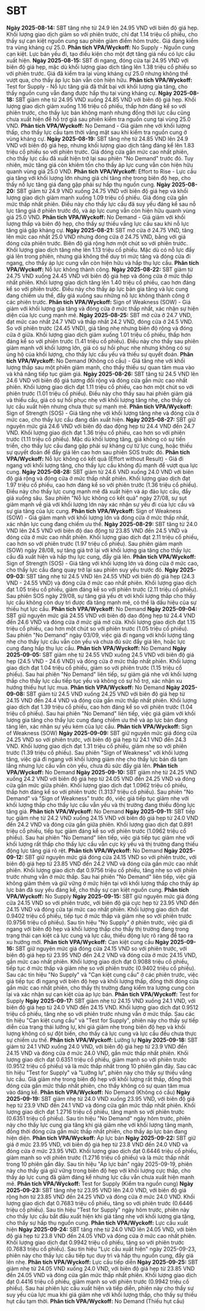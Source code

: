 # SBT

**Ngày 2025-08-14:** SBT tăng nhẹ từ 24.9 lên 24.95 VND với biên độ giá hẹp. Khối lượng giao dịch giảm so với phiên trước, chỉ đạt 1.14 triệu cổ phiếu, cho thấy sự cạn kiệt nguồn cung sau phiên giảm điểm hôm trước. Giá đang kiểm tra vùng kháng cự 25.0. **Phân tích VPA/Wyckoff:** No Supply - Nguồn cung cạn kiệt. Lực bán yếu đi, tạo điều kiện cho một đợt tăng giá nếu có lực cầu xuất hiện.
**Ngày 2025-08-15:** SBT đi ngang, đóng cửa tại 24.95 VND với biên độ giá hẹp, mặc dù khối lượng giao dịch tăng lên 1.38 triệu cổ phiếu so với phiên trước. Giá đã kiểm tra lại vùng kháng cự 25.0 nhưng không thể vượt qua, cho thấy áp lực bán vẫn còn hiện hữu. **Phân tích VPA/Wyckoff:** Test for Supply - Nỗ lực tăng giá đã thất bại với khối lượng gia tăng, cho thấy nguồn cung vẫn đang được hấp thụ tại vùng kháng cự.
**Ngày 2025-08-18:** SBT giảm nhẹ từ 24.95 VND xuống 24.85 VND với biên độ giá hẹp. Khối lượng giao dịch giảm xuống 1.16 triệu cổ phiếu, thấp hơn đáng kể so với phiên trước, cho thấy lực bán không mạnh nhưng đồng thời lực cầu cũng chưa xuất hiện để hỗ trợ giá sau phiên kiểm tra nguồn cung tại vùng 25.0 VND. **Phân tích VPA/Wyckoff:** No Demand - Giá giảm nhẹ với khối lượng thấp, cho thấy lực cầu tạm thời vắng mặt sau khi kiểm tra nguồn cung ở vùng kháng cự.
**Ngày 2025-08-19:** SBT tăng nhẹ từ 24.85 VND lên 24.9 VND với biên độ giá hẹp, nhưng khối lượng giao dịch tăng đáng kể lên 1.83 triệu cổ phiếu so với phiên trước. Giá đóng cửa gần mức cao nhất phiên, cho thấy lực cầu đã xuất hiện trở lại sau phiên "No Demand" trước đó. Tuy nhiên, mức tăng giá còn khiêm tốn cho thấy áp lực cung vẫn còn hiện hữu quanh vùng giá 25.0 VND. **Phân tích VPA/Wyckoff:** Effort to Rise - Lực cầu gia tăng với khối lượng lớn nhưng giá chỉ tăng nhẹ trong biên độ hẹp, cho thấy nỗ lực tăng giá đang gặp phải sự hấp thụ nguồn cung.
**Ngày 2025-08-20:** SBT giảm từ 24.9 VND xuống 24.75 VND với biên độ giá hẹp và khối lượng giao dịch giảm mạnh xuống 1.09 triệu cổ phiếu. Giá đóng cửa gần mức thấp nhất phiên. Điều này cho thấy lực cầu đã suy yếu đáng kể sau nỗ lực tăng giá ở phiên trước đó, và áp lực cung vẫn còn hiện hữu quanh vùng giá 25.0 VND. **Phân tích VPA/Wyckoff:** No Demand - Giá giảm với khối lượng thấp và biên độ hẹp, cho thấy sự thiếu vắng lực cầu sau khi nỗ lực tăng giá gặp kháng cự.
**Ngày 2025-08-21:** SBT mở cửa ở 24.75 VND, tăng lên mức cao nhất 25.0 VND nhưng đóng cửa ở 24.75 VND, bằng với giá đóng cửa phiên trước. Biên độ giá rộng hơn một chút so với phiên trước. Khối lượng giao dịch tăng nhẹ lên 1.13 triệu cổ phiếu. Mặc dù có nỗ lực đẩy giá lên trong phiên, nhưng giá không thể duy trì mức tăng và đóng cửa đi ngang, cho thấy áp lực cung vẫn còn hiện hữu và hấp thụ lực cầu. **Phân tích VPA/Wyckoff:** Nỗ lực không thành công.
**Ngày 2025-08-22:** SBT giảm từ 24.75 VND xuống 24.45 VND với biên độ giá hẹp và đóng cửa ở mức thấp nhất phiên. Khối lượng giao dịch tăng lên 1.40 triệu cổ phiếu, cao hơn đáng kể so với phiên trước. Điều này cho thấy áp lực bán gia tăng và lực cung đang chiếm ưu thế, đẩy giá xuống sau những nỗ lực không thành công ở các phiên trước. **Phân tích VPA/Wyckoff:** Sign of Weakness (SOW) - Giá giảm với khối lượng gia tăng và đóng cửa ở mức thấp nhất, xác nhận sự hiện diện của lực cung mạnh mẽ.
**Ngày 2025-08-25:** SBT mở cửa ở 24.7 VND, đạt mức cao nhất 24.7 VND và thấp nhất 24.2 VND, đóng cửa ở 24.5 VND. So với phiên trước (24.45 VND), giá tăng nhẹ nhưng biên độ rộng và đóng cửa ở giữa. Khối lượng giao dịch giảm xuống 1.01 triệu cổ phiếu, thấp hơn đáng kể so với phiên trước (1.41 triệu cổ phiếu). Điều này cho thấy sau phiên giảm mạnh với khối lượng lớn, giá có sự hồi phục nhẹ nhưng không có sự ủng hộ của khối lượng, cho thấy lực cầu yếu và thiếu sự quyết đoán. **Phân tích VPA/Wyckoff:** No Demand (Không có cầu) - Giá tăng nhẹ với khối lượng thấp sau một phiên giảm mạnh, cho thấy thiếu sự quan tâm mua vào và khả năng tiếp tục giảm giá.
**Ngày 2025-08-26:** SBT tăng từ 24.5 VND lên 24.6 VND với biên độ giá tương đối rộng và đóng cửa gần mức cao nhất phiên. Khối lượng giao dịch đạt 1.11 triệu cổ phiếu, cao hơn một chút so với phiên trước (1.01 triệu cổ phiếu). Điều này cho thấy sau hai phiên giảm giá và thiếu cầu, giá có sự hồi phục nhẹ với khối lượng tăng nhẹ, cho thấy có lực cầu xuất hiện nhưng chưa thực sự mạnh mẽ. **Phân tích VPA/Wyckoff:** Sign of Strength (SOS) - Giá tăng nhẹ với khối lượng tăng nhẹ và đóng cửa ở mức cao, cho thấy lực cầu đang dần xuất hiện.
**Ngày 2025-08-27:** SBT giữ nguyên mức giá 24.6 VND với biên độ dao động hẹp từ 24.4 VND đến 24.7 VND. Khối lượng giao dịch đạt 1.36 triệu cổ phiếu, cao hơn so với phiên trước (1.11 triệu cổ phiếu). Mặc dù khối lượng tăng, giá không có sự tiến triển, cho thấy lực cầu đang gặp phải sự kháng cự từ lực cung, hoặc thiếu sự quyết đoán để đẩy giá lên cao hơn sau phiên SOS trước đó. **Phân tích VPA/Wyckoff:** Nỗ lực không có kết quả (Effort without Result) - Giá đi ngang với khối lượng tăng, cho thấy lực cầu không đủ mạnh để vượt qua lực cung.
**Ngày 2025-08-28:** SBT giảm từ 24.6 VND xuống 24.0 VND với biên độ giá rộng và đóng cửa ở mức thấp nhất phiên. Khối lượng giao dịch đạt 1.97 triệu cổ phiếu, cao hơn đáng kể so với phiên trước (1.36 triệu cổ phiếu). Điều này cho thấy lực cung mạnh mẽ đã xuất hiện và áp đảo lực cầu, đẩy giá xuống sâu. Sau phiên "Nỗ lực không có kết quả" ngày 27/08, sự sụt giảm mạnh về giá với khối lượng lớn này xác nhận sự yếu đi của lực cầu và sự gia tăng của lực cung. **Phân tích VPA/Wyckoff:** Sign of Weakness (SOW) - Giá giảm mạnh với khối lượng lớn và đóng cửa ở mức thấp nhất, xác nhận lực cung đang chiếm ưu thế.
**Ngày 2025-08-29:** SBT tăng từ 24.0 VND lên 24.5 VND với biên độ dao động từ 23.85 VND đến 24.5 VND và đóng cửa ở mức cao nhất phiên. Khối lượng giao dịch đạt 2.11 triệu cổ phiếu, cao hơn so với phiên trước (1.97 triệu cổ phiếu). Sau phiên giảm mạnh (SOW) ngày 28/08, sự tăng giá trở lại với khối lượng gia tăng cho thấy lực cầu đã xuất hiện và hấp thụ lực cung, đẩy giá lên. **Phân tích VPA/Wyckoff:** Sign of Strength (SOS) - Giá tăng với khối lượng lớn và đóng cửa ở mức cao, cho thấy lực cầu đang quay trở lại sau phiên suy yếu trước đó.
**Ngày 2025-09-03:** SBT tăng nhẹ từ 24.5 VND lên 24.55 VND với biên độ giá hẹp (24.3 VND - 24.55 VND) và đóng cửa ở mức cao nhất phiên. Khối lượng giao dịch đạt 1.05 triệu cổ phiếu, giảm đáng kể so với phiên trước (2.11 triệu cổ phiếu). Sau phiên SOS ngày 29/08, sự tăng giá yếu ớt với khối lượng thấp cho thấy lực cầu không còn duy trì được đà tăng mạnh mẽ, có thể là dấu hiệu của sự thiếu hụt lực cầu. **Phân tích VPA/Wyckoff:** No Demand
**Ngày 2025-09-04:** SBT giữ nguyên mức giá 24.55 VND với biên độ dao động hẹp từ 24.4 VND đến 24.6 VND và đóng cửa ở mức giá mở cửa. Khối lượng giao dịch đạt 1.15 triệu cổ phiếu, cao hơn một chút so với phiên trước (1.05 triệu cổ phiếu). Sau phiên "No Demand" ngày 03/09, việc giá đi ngang với khối lượng tăng nhẹ cho thấy lực cầu vẫn còn yếu và chưa đủ sức đẩy giá lên, hoặc lực cung đang hấp thụ lực cầu. **Phân tích VPA/Wyckoff:** No Demand
**Ngày 2025-09-05:** SBT giảm nhẹ từ 24.55 VND xuống 24.5 VND với biên độ giá hẹp (24.5 VND - 24.6 VND) và đóng cửa ở mức thấp nhất phiên. Khối lượng giao dịch đạt 1.04 triệu cổ phiếu, giảm so với phiên trước (1.15 triệu cổ phiếu). Sau hai phiên "No Demand" liên tiếp, sự giảm giá nhẹ với khối lượng thấp cho thấy lực cầu tiếp tục yếu và không có sự hỗ trợ, xác nhận xu hướng thiếu hụt lực mua. **Phân tích VPA/Wyckoff:** No Demand
**Ngày 2025-09-08:** SBT giảm từ 24.5 VND xuống 24.25 VND với biên độ giá hẹp từ 24.15 VND đến 24.4 VND và đóng cửa gần mức thấp nhất phiên. Khối lượng giao dịch đạt 1.39 triệu cổ phiếu, cao hơn đáng kể so với phiên trước (1.04 triệu cổ phiếu). Sau hai phiên "No Demand" liên tiếp, việc giá giảm với khối lượng gia tăng cho thấy lực cung đang chiếm ưu thế và áp lực bán đang tăng lên, xác nhận sự yếu kém của lực cầu. **Phân tích VPA/Wyckoff:** Sign of Weakness (SOW)
**Ngày 2025-09-09:** SBT giữ nguyên mức giá đóng cửa 24.25 VND so với phiên trước, với biên độ giá hẹp từ 24.1 VND đến 24.3 VND. Khối lượng giao dịch đạt 1.31 triệu cổ phiếu, giảm nhẹ so với phiên trước (1.39 triệu cổ phiếu). Sau phiên "Sign of Weakness" với khối lượng tăng, việc giá đi ngang với khối lượng giảm nhẹ cho thấy lực bán đã tạm lắng nhưng lực cầu vẫn còn yếu, chưa đủ sức đẩy giá lên. **Phân tích VPA/Wyckoff:** No Demand
**Ngày 2025-09-10:** SBT giảm nhẹ từ 24.25 VND xuống 24.2 VND với biên độ giá hẹp từ 24.05 VND đến 24.25 VND và đóng cửa gần mức giữa phiên. Khối lượng giao dịch đạt 1.0962 triệu cổ phiếu, thấp hơn đáng kể so với phiên trước (1.3137 triệu cổ phiếu). Sau phiên "No Demand" và "Sign of Weakness" trước đó, việc giá tiếp tục giảm nhẹ với khối lượng thấp cho thấy lực cầu vẫn yếu và thị trường đang thiếu động lực tăng giá. **Phân tích VPA/Wyckoff:** No Demand
**Ngày 2025-09-11:** SBT tiếp tục giảm nhẹ từ 24.2 VND xuống 24.15 VND với biên độ giá hẹp từ 24.0 VND đến 24.2 VND và đóng cửa gần giữa phiên. Khối lượng giao dịch đạt 0.891 triệu cổ phiếu, tiếp tục giảm đáng kể so với phiên trước (1.0962 triệu cổ phiếu). Sau hai phiên "No Demand" liên tiếp, việc giá tiếp tục giảm nhẹ với khối lượng rất thấp cho thấy lực cầu vẫn cực kỳ yếu và thị trường đang thiếu động lực tăng giá rõ rệt. **Phân tích VPA/Wyckoff:** No Demand
**Ngày 2025-09-12:** SBT giữ nguyên mức giá đóng cửa 24.15 VND so với phiên trước, với biên độ giá hẹp từ 23.85 VND đến 24.2 VND và đóng cửa gần mức cao nhất phiên. Khối lượng giao dịch đạt 0.9756 triệu cổ phiếu, tăng nhẹ so với phiên trước nhưng vẫn ở mức thấp. Sau hai phiên "No Demand" liên tiếp, việc giá không giảm thêm và giữ vững ở mức hiện tại với khối lượng thấp cho thấy áp lực bán đã suy yếu đáng kể, cho thấy sự cạn kiệt nguồn cung. **Phân tích VPA/Wyckoff:** No Supply
**Ngày 2025-09-15:** SBT giữ nguyên mức giá đóng cửa 24.15 VND so với phiên trước, với biên độ giá cực hẹp từ 23.95 VND đến 24.15 VND và đóng cửa tại mức cao nhất phiên. Khối lượng giao dịch đạt 0.9402 triệu cổ phiếu, tiếp tục ở mức thấp và giảm nhẹ so với phiên trước (0.9756 triệu cổ phiếu). Sau tín hiệu "No Supply" ở phiên trước, việc giá đi ngang với biên độ hẹp và khối lượng thấp cho thấy thị trường đang trong trạng thái cạn kiệt cả lực cung và lực cầu, thiếu động lực rõ ràng để tạo ra xu hướng mới. **Phân tích VPA/Wyckoff:** Cạn kiệt cung cầu
**Ngày 2025-09-16:** SBT giữ nguyên mức giá đóng cửa 24.15 VND so với phiên trước, với biên độ giá hẹp từ 23.95 VND đến 24.2 VND và đóng cửa ở mức 24.15 VND, gần mức cao nhất phiên. Khối lượng giao dịch đạt 0.9088 triệu cổ phiếu, tiếp tục ở mức thấp và giảm nhẹ so với phiên trước (0.9402 triệu cổ phiếu). Sau các tín hiệu "No Supply" và "Cạn kiệt cung cầu" ở các phiên trước, việc giá tiếp tục đi ngang với biên độ hẹp và khối lượng thấp, đồng thời đóng cửa gần mức cao nhất phiên, cho thấy thị trường đang kiểm tra lượng cung còn lại và xác nhận sự cạn kiệt của áp lực bán. **Phân tích VPA/Wyckoff:** Test for Supply
**Ngày 2025-09-17:** SBT giảm nhẹ từ 24.15 VND xuống 24.1 VND, với biên độ giá hẹp từ 24.0 VND đến 24.15 VND. Khối lượng giao dịch đạt 0.9512 triệu cổ phiếu, tăng nhẹ so với phiên trước nhưng vẫn ở mức thấp. Sau các tín hiệu "Cạn kiệt cung cầu" và "Test for Supply", phiên này cho thấy sự tiếp diễn của trạng thái lưỡng lự, khi giá giảm nhẹ trong biên độ hẹp và khối lượng không có sự đột biến, cho thấy cả lực cung và lực cầu đều chưa thực sự chiếm ưu thế. **Phân tích VPA/Wyckoff:** Lưỡng lự
**Ngày 2025-09-18:** SBT giảm từ 24.1 VND xuống 24.0 VND, với biên độ giá hẹp từ 23.9 VND đến 24.15 VND và đóng cửa ở mức 24.0 VND, gần mức thấp nhất phiên. Khối lượng giao dịch đạt 0.6351 triệu cổ phiếu, giảm mạnh so với phiên trước (0.9512 triệu cổ phiếu) và là mức thấp nhất trong 10 phiên gần đây. Sau các tín hiệu "Test for Supply" và "Lưỡng lự", phiên này cho thấy sự thiếu vắng lực cầu. Giá giảm nhẹ trong biên độ hẹp với khối lượng rất thấp, đồng thời đóng cửa gần mức thấp nhất phiên, cho thấy không có sự quan tâm mua vào đáng kể. **Phân tích VPA/Wyckoff:** No Demand (Không có cầu)
**Ngày 2025-09-19:** SBT giảm nhẹ từ 24.0 VND xuống 23.95 VND, với biên độ giá hẹp từ 23.9 VND đến 24.1 VND và đóng cửa gần mức thấp nhất phiên. Khối lượng giao dịch đạt 1.2716 triệu cổ phiếu, tăng mạnh so với phiên trước (0.6351 triệu cổ phiếu). Sau tín hiệu "No Demand" ngày hôm trước, phiên này cho thấy lực cung gia tăng khi giá giảm nhẹ với khối lượng tăng mạnh, đồng thời đóng cửa gần mức thấp nhất phiên, cho thấy áp lực bán đang hiện diện. **Phân tích VPA/Wyckoff:** Áp lực bán
**Ngày 2025-09-22:** SBT giữ giá ở mức 23.95 VND, với biên độ giá hẹp từ 23.8 VND đến 24.0 VND và đóng cửa ở mức 23.95 VND. Khối lượng giao dịch đạt 0.6446 triệu cổ phiếu, giảm mạnh so với phiên trước (1.2716 triệu cổ phiếu) và là mức thấp nhất trong 10 phiên gần đây. Sau tín hiệu "Áp lực bán" ngày 2025-09-19, phiên này cho thấy giá giữ vững trong biên độ hẹp với khối lượng cực thấp, cho thấy áp lực cung đã giảm đáng kể nhưng lực cầu vẫn chưa xuất hiện mạnh mẽ. **Phân tích VPA/Wyckoff:** Test for Supply (Kiểm tra nguồn cung)
**Ngày 2025-09-23:** SBT tăng nhẹ từ 23.95 VND lên 24.0 VND, với biên độ giá rộng hơn từ 23.85 VND đến 24.25 VND và đóng cửa ở mức 24.0 VND. Khối lượng giao dịch đạt 0.7683 triệu cổ phiếu, tăng so với phiên trước (0.6446 triệu cổ phiếu). Sau tín hiệu "Test for Supply" ngày hôm trước, phiên này cho thấy lực cầu bắt đầu xuất hiện khi giá tăng nhẹ với khối lượng gia tăng, cho thấy sự hấp thụ nguồn cung. **Phân tích VPA/Wyckoff:** Lực cầu xuất hiện
**Ngày 2025-09-24:** SBT tăng nhẹ từ 24.0 VND lên 24.05 VND, với biên độ giá hẹp từ 23.8 VND đến 24.05 VND và đóng cửa ở mức cao nhất phiên. Khối lượng giao dịch đạt 0.9942 triệu cổ phiếu, tăng so với phiên trước (0.7683 triệu cổ phiếu). Sau tín hiệu "Lực cầu xuất hiện" ngày 2025-09-23, phiên này cho thấy lực cầu tiếp tục duy trì và hấp thụ nguồn cung, đẩy giá lên nhẹ. **Phân tích VPA/Wyckoff:** Lực cầu tiếp diễn
**Ngày 2025-09-25:** SBT giảm nhẹ từ 24.05 VND xuống 24.0 VND, với biên độ giá hẹp từ 23.85 VND đến 24.05 VND và đóng cửa gần mức thấp nhất phiên. Khối lượng giao dịch đạt 0.4416 triệu cổ phiếu, giảm mạnh so với phiên trước (0.9942 triệu cổ phiếu). Sau hai phiên lực cầu xuất hiện và tiếp diễn, phiên này cho thấy sự suy yếu của lực mua khi giá giảm nhẹ với khối lượng thấp, cho thấy sự thiếu hụt cầu tạm thời. **Phân tích VPA/Wyckoff:** No Demand (Thiếu hụt cầu)
